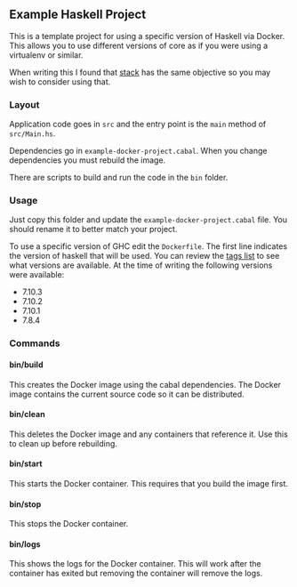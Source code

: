 Example Haskell Project
-----------------------

This is a template project for using a specific version of Haskell via Docker.
This allows you to use different versions of core as if you were using a
virtualenv or similar.

When writing this I found that
[stack](http://docs.haskellstack.org/en/stable/README/) has the same objective
so you may wish to consider using that.

### Layout

Application code goes in `src` and the entry point is the `main` method of `src/Main.hs`.

Dependencies go in `example-docker-project.cabal`. When you change dependencies you must rebuild the image.

There are scripts to build and run the code in the `bin` folder.

### Usage

Just copy this folder and update the `example-docker-project.cabal` file. You
should rename it to better match your project.

To use a specific version of GHC edit the `Dockerfile`. The first line
indicates the version of haskell that will be used. You can review the
[tags list](https://hub.docker.com/_/haskell/tags/) to see what versions are
available. At the time of writing the following versions were available:

 * 7.10.3
 * 7.10.2
 * 7.10.1
 * 7.8.4

### Commands

#### bin/build

This creates the Docker image using the cabal dependencies. The Docker image
contains the current source code so it can be distributed.

#### bin/clean

This deletes the Docker image and any containers that reference it. Use this to
clean up before rebuilding.

#### bin/start

This starts the Docker container. This requires that you build the image first.

#### bin/stop

This stops the Docker container.

#### bin/logs

This shows the logs for the Docker container. This will work after the
container has exited but removing the container will remove the logs.
